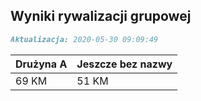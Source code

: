 ## Wyniki rywalizacji grupowej

```markdown
Aktualizacja: 2020-05-30 09:09:49
```

Drużyna A | Jeszcze bez nazwy
------------ | -------------
 69 KM | 51 KM